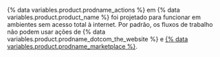 {% data variables.product.prodname_actions %} em {% data variables.product.product_name %} foi projetado para funcionar em ambientes sem acesso total à internet. Por padrão, os fluxos de trabalho não podem usar ações de {% data variables.product.prodname_dotcom_the_website %} e [{% data variables.product.prodname_marketplace %}](https://github.com/marketplace?type=actions).

